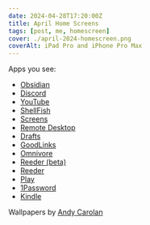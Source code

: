 ```yaml
---
date: 2024-04-28T17:20:00Z
title: April Home Screens
tags: [post, me, homescreen]
cover: ./april-2024-homescreen.png
coverAlt: iPad Pro and iPhone Pro Max
---
```


Apps you see:

- [Obsidian](https://apps.apple.com/us/app/obsidian-connected-notes/id1557175442)
- [Discord](https://apps.apple.com/us/app/discord-chat-talk-hangout/id985746746)
- [YouTube](https://apps.apple.com/us/app/youtube-watch-listen-stream/id544007664)
- [ShellFish](https://apps.apple.com/us/app/ssh-files-secure-shellfish/id1336634154)
- [Screens](https://apps.apple.com/us/app/screens-5-vnc-remote-desktop/id1663047912)
- [Remote Desktop](https://apps.apple.com/us/app/remote-desktop-mobile/id714464092)
- [Drafts](https://apps.apple.com/us/app/drafts/id1236254471)
- [GoodLinks](https://apps.apple.com/us/app/goodlinks/id1474335294)
- [Omnivore](https://apps.apple.com/us/app/omnivore-read-it-later/id1564031042)
- [Reeder (beta)](https://gloria.social/@rizzi/112343592040729143)
- [Reeder](https://apps.apple.com/us/app/reeder-5/id1529445840)
- [Play](https://apps.apple.com/us/app/play-save-videos-watch-later/id1596506190)
- [1Password](https://apps.apple.com/us/app/1password-password-manager/id1511601750)
- [Kindle](https://apps.apple.com/us/app/amazon-kindle/id302584613)

Wallpapers by [Andy Carolan](https://ko-fi.com/andycarolan/shop/free)
